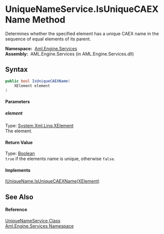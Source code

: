 UniqueNameService.IsUniqueCAEXName Method
=========================================
Determines whether the specified element has a unique CAEX name in the sequence of equal elements of its parent.

  **Namespace:**  [Aml.Engine.Services][1]  
  **Assembly:**  AML.Engine.Services (in AML.Engine.Services.dll)

Syntax
------

```csharp
public bool IsUniqueCAEXName(
	XElement element
)
```

#### Parameters

##### *element*
Type: [System.Xml.Linq.XElement][2]  
The element.

#### Return Value
Type: [Boolean][3]  
`true` if the elements name is unique, otherwise `false`. 
#### Implements
[IUniqueName.IsUniqueCAEXName(XElement)][4]  


See Also
--------

#### Reference
[UniqueNameService Class][5]  
[Aml.Engine.Services Namespace][1]  

[1]: ../README.md
[2]: https://docs.microsoft.com/dotnet/api/system.xml.linq.xelement
[3]: https://docs.microsoft.com/dotnet/api/system.boolean
[4]: ../../Aml.Engine.Services.Interfaces/IUniqueName/IsUniqueCAEXName.md
[5]: README.md
[6]: https://www.automationml.org
[7]: ../../icons/logoShade.png